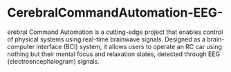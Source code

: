 # CerebralCommandAutomation-EEG-
erebral Command Automation is a cutting-edge project that enables control of physical systems using real-time brainwave signals. Designed as a brain-computer interface (BCI) system, it allows users to operate an RC car using nothing but their mental focus and relaxation states, detected through EEG (electroencephalogram) signals.
